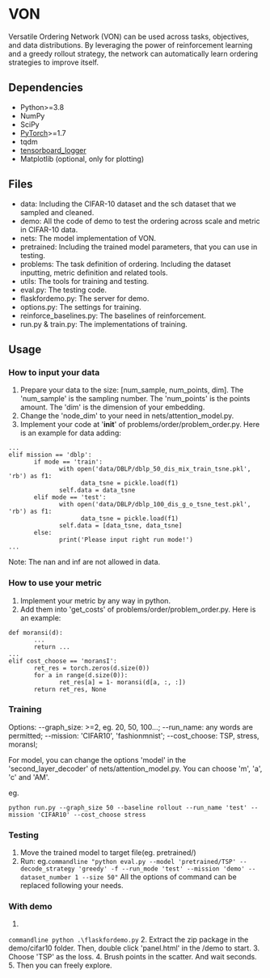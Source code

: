 # VON
Versatile Ordering Network (VON) can be used across tasks, objectives, and data distributions. By leveraging the power of reinforcement learning and a greedy rollout strategy, the network can automatically learn ordering strategies to improve itself.

## Dependencies

* Python>=3.8
* NumPy
* SciPy
* [PyTorch](http://pytorch.org/)>=1.7
* tqdm
* [tensorboard_logger](https://github.com/TeamHG-Memex/tensorboard_logger)
* Matplotlib (optional, only for plotting)

## Files

* data: Including the CIFAR-10 dataset and the sch dataset that we sampled and cleaned.
* demo: All the code of demo to test the ordering across scale and metric in CIFAR-10 data.
* nets: The model implementation of VON.
* pretrained: Including the trained model parameters, that you can use in testing.
* problems: The task definition of ordering. Including the dataset inputting, metric definition and related tools.
* utils: The tools for training and testing.
* eval.py: The testing code.
* flaskfordemo.py: The server for demo.
* options.py: The settings for training.
* reinforce_baselines.py: The baselines of reinforcement.
* run.py & train.py: The implementations of training.

## Usage

### How to input your data

1. Prepare your data to the size: [num_sample, num_points, dim]. The 'num_sample' is the sampling number. The 'num_points' is the points amount. The 'dim' is the dimension of your embedding.
2. Change the 'node_dim' to your need in nets/attention_model.py.
4. Implement your code at '__init__' of problems/order/problem_order.py. Here is an example for data adding:
```commandline
...
elif mission == 'dblp':
       if mode == 'train':
              with open('data/DBLP/dblp_50_dis_mix_train_tsne.pkl', 'rb') as f1:
                    data_tsne = pickle.load(f1)
              self.data = data_tsne
       elif mode == 'test':
              with open('data/DBLP/dblp_100_dis_g_o_tsne_test.pkl', 'rb') as f1:
                    data_tsne = pickle.load(f1)
              self.data = [data_tsne, data_tsne]
       else:
              print('Please input right run mode!')
...
```
Note: The nan and inf are not allowed in data.

### How to use your metric
1. Implement your metric by any way in python.
2. Add them into 'get_costs' of problems/order/problem_order.py. Here is an example:
```commandline
def moransi(d):
       ...
       return ...
...
elif cost_choose == 'moransI':
       ret_res = torch.zeros(d.size(0))
       for a in range(d.size(0)):
              ret_res[a] = 1- moransi(d[a, :, :])
       return ret_res, None
```


### Training
Options:
--graph_size: >=2, eg. 20, 50, 100...;
--run_name: any words are permitted;
--mission: 'CIFAR10', 'fashionmnist';
--cost_choose: TSP, stress, moransI;

For model, you can change the options 'model' in the 'second_layer_decoder' of nets/attention_model.py. You can choose 'm', 'a', 'c' and 'AM'.

eg.
```commandline
python run.py --graph_size 50 --baseline rollout --run_name 'test' --mission 'CIFAR10' --cost_choose stress
```
### Testing

1. Move the trained model to target file(eg. pretrained/)
2. Run: eg.```commandline "python eval.py --model 'pretrained/TSP' --decode_strategy 'greedy' -f --run_mode 'test' --mission 'demo' --dataset_number 1 --size 50"```
All the options of command can be replaced following your needs.

### With demo
1.
```commandline python .\flaskfordemo.py```
2. Extract the zip package in the demo/cifar10 folder. Then, double click 'panel.html' in the /demo to start.
3. Choose 'TSP' as the loss.
4. Brush points in the scatter. And wait seconds.
5. Then you can freely explore. 
       
